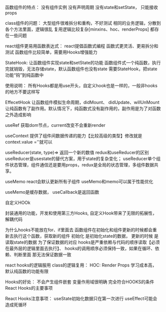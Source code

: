 
函数组件的特点：
  没有组件实例
  没有声明周期
  没有state和setState， 只能接收props 

class组件的问题：
  大型组件很难拆分和重构，不好测试
  相同的业务逻辑，分散到各个方法里面，逻辑很乱
  复用逻辑比较复杂[minxins、hoc、renderProps] 都存在一些问题

react组件更易用函数表达式：
  react提倡函数式编程
  函数式更灵活、更易拆分和测试
  函数组件比较简单，需要用Hooks增强能力

StateHook: 让函数组件实现state和setState的功能
  函数组件式一个纯函数，执行完就销毁，无法存储state，默认函数组件也没有state 
  需要StateHook，把state功能“钩”到纯函数中

  使用说明： 所有Hooks都是用use开头，自定义hook也是一样的，一般非hooks的地方不要这样写


EffecetHook
  让函数组件模拟生命周期，didMount、 didUpdate、willUnMount
  让纯函数有了副作用。默认情况下，纯函数式没有副作用的，副作用是为了对函数之外造成影响


useRef
 获取dom节点，current改变不会重新render

useContext
 提供了组件间数据传递的能力【比较高级的类型】修改就是context.value =''就可以

 useReducer(state, type)=> 返回一个新的数值
 redux和useReducer的区别
 useReducer是usestate的替代方案，用于state的复杂变化；
 useReducer单个组件状态管理，组件通信还是要用props，redux是全局的状态管理，多组件数据共享。


 useMemo
  react会默认更新所有子组件
  useMemo和memo可以属于性能优化

  useMemo是缓存数据， useCallback是返回函数


自定义HOOk

封装通用的功能，开发和使用第三方Hooks, 自定义Hook带来了无限的拓展性，解耦代码


为什么hooks不能放在for、if里面去
  函数组件在初始化和组件更新的时候都会重新去执行这个函数，获取新的组件
  初始化 是初始化state的数据， 更新的时候 是读取state的数据 
  为了保证数据的对应
  hooks是严重依赖与代码的顺序读取【必须在最外层的逻辑里面去执行】、
  hooks的调用顺序必须保持一致，如果在循环、依赖、判断里面 那无法保证数据一致

react hooks的逻辑服用 
  class的逻辑复用：
    HOC:
    Render Props
     学习成本高，默认纯函数的功能有限  

Hooks的好处：
 不会产生组件嵌套
 变量作用域很明确
 完全符合HOOKS的条件
React Hooks的主要事项

React Hooks注意事项：
  useState初始化数据只在第一次进行
  useEffect可能会造成死循环
